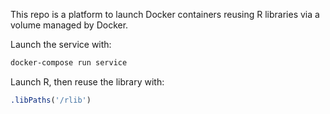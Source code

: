 This repo is a platform to launch Docker containers reusing R libraries
via a volume managed by Docker.

Launch the service with:

```bash
docker-compose run service
```

Launch R, then reuse the library with:

```r
.libPaths('/rlib')
```
